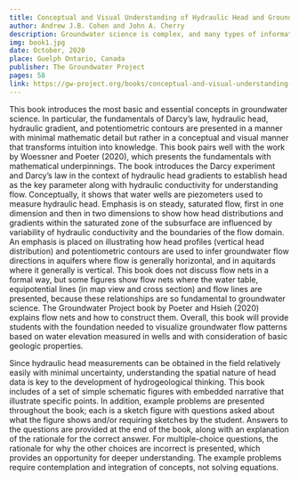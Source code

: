 ```yaml
---
title: Conceptual and Visual Understanding of Hydraulic Head and Groundwater Flow
author: Andrew J.B. Cohen and John A. Cherry
description: Groundwater science is complex, and many types of information are needed for comprehensive understanding. However, the most important information is hydraulic head, which is simply the elevation of the water surface in a well relative to a specified elevation datum such as sea level. When head is combined with basic geologic properties such as hydraulic conductivity, much can be inferred about the groundwater flow direction, and this is a starting point for investigating all types of groundwater situations.
img: book1.jpg
date: October, 2020
place: Guelph Ontario, Canada
publisher: The Groundwater Project
pages: 58
link: https://gw-project.org/books/conceptual-and-visual-understanding-of-hydraulic-head-and-groundwater-flow/
---
```


This book introduces the most basic and essential concepts in groundwater science. In particular, the fundamentals of Darcy’s law, hydraulic head, hydraulic gradient, and potentiometric contours are presented in a manner with minimal mathematic detail but rather in a conceptual and visual manner that transforms intuition into knowledge. This book pairs well with the work by Woessner and Poeter (2020), which presents the fundamentals with mathematical underpinnings. The book introduces the Darcy experiment and Darcy’s law in the context of hydraulic head gradients to establish head as the key parameter along with hydraulic conductivity for understanding flow. Conceptually, it shows that water wells are piezometers used to measure hydraulic head. Emphasis is on steady, saturated flow, first in one dimension and then in two dimensions to show how head distributions and gradients within the saturated zone of the subsurface are influenced by variability of hydraulic conductivity and the boundaries of the flow domain. An emphasis is placed on illustrating how head profiles (vertical head distribution) and potentiometric contours are used to infer groundwater flow directions in aquifers where flow is generally horizontal, and in aquitards where it generally is vertical. This book does not discuss flow nets in a formal way, but some figures show flow nets where the water table, equipotential lines (in map view and cross section) and flow lines are presented, because these relationships are so fundamental to groundwater science. The Groundwater Project book by Poeter and Hsieh (2020) explains flow nets and how to construct them. Overall, this book will provide students with the foundation needed to visualize groundwater flow patterns based on water elevation measured in wells and with consideration of basic geologic properties.

Since hydraulic head measurements can be obtained in the field relatively easily with minimal uncertainty, understanding the spatial nature of head data is key to the development of hydrogeological thinking. This book includes of a set of simple schematic figures with embedded narrative that illustrate specific points. In addition, example problems are presented throughout the book; each is a sketch figure with questions asked about what the figure shows and/or requiring sketches by the student. Answers to the questions are provided at the end of the book, along with an explanation of the rationale for the correct answer. For multiple-choice questions, the rationale for why the other choices are incorrect is presented, which provides an opportunity for deeper understanding. The example problems require contemplation and integration of concepts, not solving equations.

